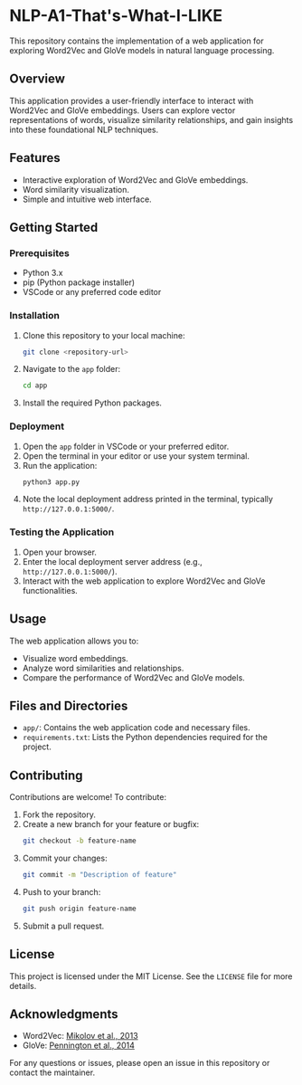 # NLP-A1-That's-What-I-LIKE

This repository contains the implementation of a web application for exploring Word2Vec and GloVe models in natural language processing.

## Overview
This application provides a user-friendly interface to interact with Word2Vec and GloVe embeddings. Users can explore vector representations of words, visualize similarity relationships, and gain insights into these foundational NLP techniques.

## Features
- Interactive exploration of Word2Vec and GloVe embeddings.
- Word similarity visualization.
- Simple and intuitive web interface.

## Getting Started
### Prerequisites
- Python 3.x
- pip (Python package installer)
- VSCode or any preferred code editor

### Installation
1. Clone this repository to your local machine:
   ```bash
   git clone <repository-url>
   ```

2. Navigate to the `app` folder:
   ```bash
   cd app
   ```

3. Install the required Python packages.

### Deployment
1. Open the `app` folder in VSCode or your preferred editor.
2. Open the terminal in your editor or use your system terminal.
3. Run the application:
   ```bash
   python3 app.py
   ```
4. Note the local deployment address printed in the terminal, typically `http://127.0.0.1:5000/`.

### Testing the Application
1. Open your browser.
2. Enter the local deployment server address (e.g., `http://127.0.0.1:5000/`).
3. Interact with the web application to explore Word2Vec and GloVe functionalities.

## Usage
The web application allows you to:
- Visualize word embeddings.
- Analyze word similarities and relationships.
- Compare the performance of Word2Vec and GloVe models.

## Files and Directories
- `app/`: Contains the web application code and necessary files.
- `requirements.txt`: Lists the Python dependencies required for the project.

## Contributing
Contributions are welcome! To contribute:
1. Fork the repository.
2. Create a new branch for your feature or bugfix:
   ```bash
   git checkout -b feature-name
   ```
3. Commit your changes:
   ```bash
   git commit -m "Description of feature"
   ```
4. Push to your branch:
   ```bash
   git push origin feature-name
   ```
5. Submit a pull request.

## License
This project is licensed under the MIT License. See the `LICENSE` file for more details.

## Acknowledgments
- Word2Vec: [Mikolov et al., 2013](https://arxiv.org/abs/1301.3781)
- GloVe: [Pennington et al., 2014](https://nlp.stanford.edu/projects/glove/)

For any questions or issues, please open an issue in this repository or contact the maintainer.